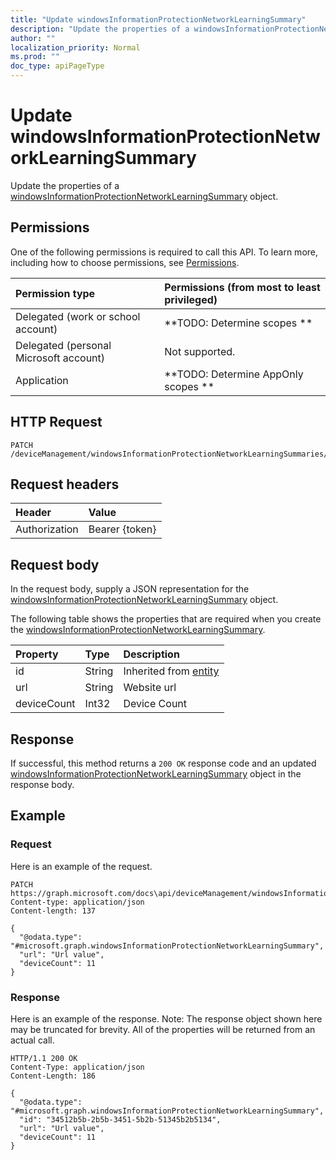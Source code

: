 ```yaml
---
title: "Update windowsInformationProtectionNetworkLearningSummary"
description: "Update the properties of a windowsInformationProtectionNetworkLearningSummary object."
author: ""
localization_priority: Normal
ms.prod: ""
doc_type: apiPageType
---
```


# Update windowsInformationProtectionNetworkLearningSummary

Update the properties of a [windowsInformationProtectionNetworkLearningSummary](../resources/windowsinformationprotectionnetworklearningsummary.md) object.

## Permissions
One of the following permissions is required to call this API. To learn more, including how to choose permissions, see [Permissions](/concepts/permissions-reference.md).

|Permission type|Permissions (from most to least privileged)|
|:---|:---|
|Delegated (work or school account)|**TODO: Determine scopes **|
|Delegated (personal Microsoft account)|Not supported.|
|Application|**TODO: Determine AppOnly scopes **|

## HTTP Request
<!-- {
  "blockType": "ignored"
}
-->
``` http
PATCH /deviceManagement/windowsInformationProtectionNetworkLearningSummaries/{windowsInformationProtectionNetworkLearningSummaryId}
```

## Request headers
|Header|Value|
|:---|:---|
|Authorization|Bearer {token}|

## Request body
In the request body, supply a JSON representation for the [windowsInformationProtectionNetworkLearningSummary](../resources/windowsInformationProtectionNetworkLearningSummary.md) object.

The following table shows the properties that are required when you create the [windowsInformationProtectionNetworkLearningSummary](../resources/windowsinformationprotectionnetworklearningsummary.md).

|Property|Type|Description|
|:---|:---|:---|
|id|String| Inherited from [entity](../resources/entity.md)|
|url|String|Website url|
|deviceCount|Int32|Device Count|



## Response
If successful, this method returns a `200 OK` response code and an updated [windowsInformationProtectionNetworkLearningSummary](../resources/windowsinformationprotectionnetworklearningsummary.md) object in the response body.

## Example

### Request
Here is an example of the request.
<!-- {
  "blockType": "request",
  "name": "update_windowsinformationprotectionnetworklearningsummary"
}
-->
``` http
PATCH https://graph.microsoft.com/docs\api/deviceManagement/windowsInformationProtectionNetworkLearningSummaries/{windowsInformationProtectionNetworkLearningSummaryId}
Content-type: application/json
Content-length: 137

{
  "@odata.type": "#microsoft.graph.windowsInformationProtectionNetworkLearningSummary",
  "url": "Url value",
  "deviceCount": 11
}
```

### Response
Here is an example of the response. Note: The response object shown here may be truncated for brevity. All of the properties will be returned from an actual call.
<!-- {
  "blockType": "response",
  "truncated": true
}
-->
``` http
HTTP/1.1 200 OK
Content-Type: application/json
Content-Length: 186

{
  "@odata.type": "#microsoft.graph.windowsInformationProtectionNetworkLearningSummary",
  "id": "34512b5b-2b5b-3451-5b2b-51345b2b5134",
  "url": "Url value",
  "deviceCount": 11
}
```

